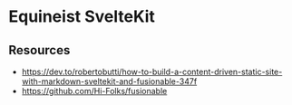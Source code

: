 # Equineist SvelteKit



## Resources
- https://dev.to/robertobutti/how-to-build-a-content-driven-static-site-with-markdown-sveltekit-and-fusionable-347f
- https://github.com/Hi-Folks/fusionable